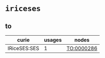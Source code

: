 # `iriceses`

## to

| curie        |   usages | nodes                                                   |
|--------------|----------|---------------------------------------------------------|
| IRiceSES:SES |        1 | [TO:0000286](http://purl.obolibrary.org/obo/TO_0000286) |

